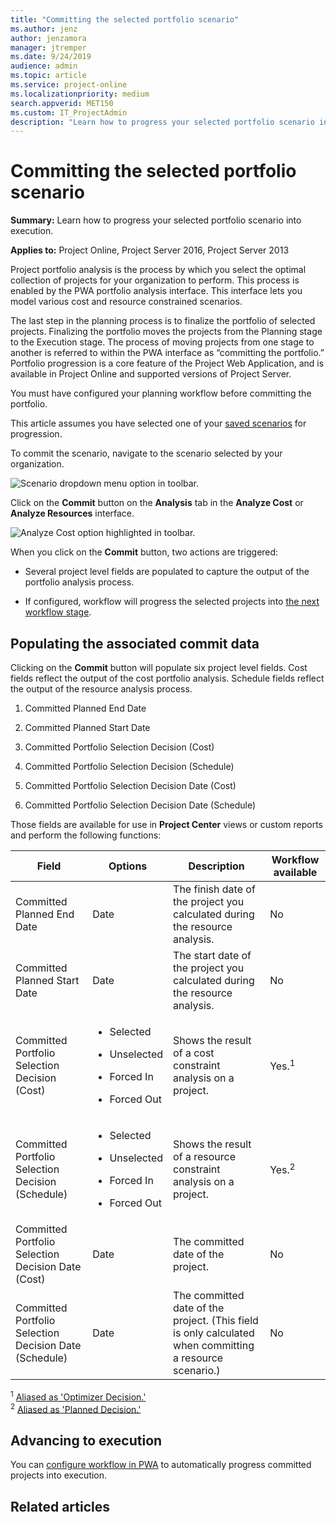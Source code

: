 ```yaml
---
title: "Committing the selected portfolio scenario"
ms.author: jenz
author: jenzamora
manager: jtremper
ms.date: 9/24/2019
audience: admin
ms.topic: article
ms.service: project-online
ms.localizationpriority: medium
search.appverid: MET150
ms.custom: IT_ProjectAdmin
description: "Learn how to progress your selected portfolio scenario into execution."
---
```


# Committing the selected portfolio scenario

**Summary:** Learn how to progress your selected portfolio scenario into execution.

**Applies to:** Project Online, Project Server 2016, Project Server 2013

Project portfolio analysis is the process by which you select the optimal collection of projects for your organization to perform. This process is enabled by the PWA portfolio analysis interface. This interface lets you model various cost and resource constrained scenarios.

The last step in the planning process is to finalize the portfolio of selected projects. Finalizing the portfolio moves the projects from the Planning stage to the Execution stage. The process of moving projects from one stage to another is referred to within the PWA interface as “committing the portfolio.” Portfolio progression is a core feature of the Project Web Application, and is available in Project Online and supported versions of Project Server.

You must have configured your planning workflow before committing the portfolio.

This article assumes you have selected one of your [saved scenarios](comparing-portfolio-scenarios.md) for progression.

To commit the scenario, navigate to the scenario selected by your organization.

![Scenario dropdown menu option in toolbar.](media/14-image1.png)

Click on the **Commit** button on the **Analysis** tab in the **Analyze Cost** or **Analyze Resources** interface.

![Analyze Cost option highlighted in toolbar.](media/14-image2.png)

When you click on the **Commit** button, two actions are triggered:

- Several project level fields are populated to capture the output of the portfolio analysis process.

- If configured, workflow will progress the selected projects into [the next workflow stage](configuring-workflow-and-portfolio-analysis.md).

## Populating the associated commit data

Clicking on the **Commit** button will populate six project level fields. Cost fields reflect the output of the cost portfolio analysis. Schedule fields reflect the output of the resource analysis process.

1. Committed Planned End Date

2. Committed Planned Start Date

3. Committed Portfolio Selection Decision (Cost)

4. Committed Portfolio Selection Decision (Schedule)

5. Committed Portfolio Selection Decision Date (Cost)

6. Committed Portfolio Selection Decision Date (Schedule)

Those fields are available for use in **Project Center** views or custom reports and perform the following functions:

<table>
<thead>
<tr class="header">
<th>Field</th>
<th>Options</th>
<th>Description</th>
<th>Workflow available</th>
</tr>
</thead>
<tbody>
<tr class="odd">
<td>Committed Planned End Date</td>
<td>Date</td>
<td>The finish date of the project you calculated during the resource analysis.</td>
<td>No</td>
</tr>
<tr class="even">
<td>Committed Planned Start Date</td>
<td>Date</td>
<td>The start date of the project you calculated during the resource analysis.</td>
<td>No</td>
</tr>
<tr class="odd">
<td>Committed Portfolio Selection Decision (Cost)</td>
<td><ul>
<li><p>Selected</p></li>
<li><p>Unselected</p></li>
<li><p>Forced In</p></li>
<li><p>Forced Out</p></li>
</ul></td>
<td>Shows the result of a cost constraint analysis on a project.</td>
<td>Yes.<sup>1</sup></td>
</tr>
<tr class="even">
<td>Committed Portfolio Selection Decision (Schedule)</td>
<td><ul>
<li><p>Selected</p></li>
<li><p>Unselected</p></li>
<li><p>Forced In</p></li>
<li><p>Forced Out</p></li>
</ul></td>
<td>Shows the result of a resource constraint analysis on a project.</td>
<td>Yes.<sup>2</sup></td>
</tr>
<tr class="odd">
<td>Committed Portfolio Selection Decision Date (Cost)</td>
<td>Date</td>
<td>The committed date of the project.</td>
<td>No</td>
</tr>
<tr class="even">
<td>Committed Portfolio Selection Decision Date (Schedule)</td>
<td>Date</td>
<td>The committed date of the project. (This field is only calculated when committing a resource scenario.)</td>
<td>No</td>
</tr>
</tbody>
</table>

<sup>1</sup> [Aliased as 'Optimizer Decision.'](configuring-workflow-and-portfolio-analysis.md)  
<sup>2</sup> [Aliased as 'Planned Decision.'](configuring-workflow-and-portfolio-analysis.md)  

## Advancing to execution

You can [configure workflow in PWA](configuring-workflow-and-portfolio-analysis.md) to automatically progress committed projects into execution.

## Related articles
